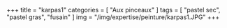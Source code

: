 +++
title = "karpas1"
categories = [ "Aux pinceaux" ]
tags = [ "pastel sec", "pastel gras", "fusain" ]
img = "/img/expertise/peinture/karpas1.JPG"
+++